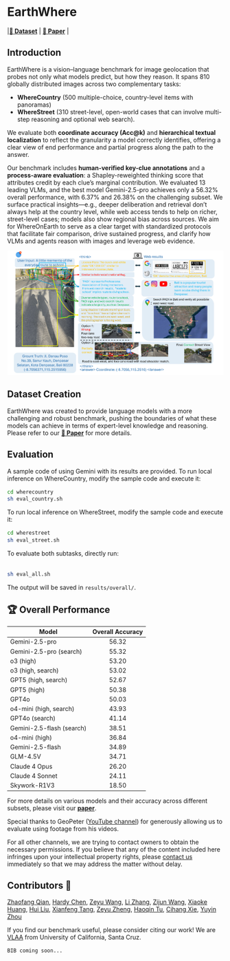 # EarthWhere

|[**🤗 Dataset**](https://huggingface.co/datasets/tonyqian/EarthWhere) | [**📖 Paper**](https://arxiv.org/abs/2510.10880) |


## Introduction
EarthWhere is a vision–language benchmark for image geolocation that probes not only what models predict, but how they reason. It spans 810 globally distributed images across two complementary tasks:
- **WhereCountry** (500 multiple-choice, country-level items with panoramas)
- **WhereStreet** (310 street-level, open-world cases that can involve multi-step reasoning and optional web search).

We evaluate both **coordinate accuracy (Acc@k)** and **hierarchical textual localization** to reflect the granularity a model correctly identifies, offering a clear view of end performance and partial progress along the path to the answer.


Our benchmark includes **human-verified key-clue annotations** and a **process-aware evaluation**: a Shapley-reweighted thinking score that attributes credit by each clue’s marginal contribution. We evaluated 13 leading VLMs, and the best model Gemini-2.5-pro achieves only a 56.32% overall performance, with 6.37% and 26.38% on the challenging subset. We surface practical insights—e.g., deeper deliberation and retrieval don’t always help at the country level, while web access tends to help on richer, street-level cases; models also show regional bias across sources. We aim for WhereOnEarth to serve as a clear target with standardized protocols that facilitate fair comparison, drive sustained progress, and clarify how VLMs and agents reason with images and leverage web evidence.


![EarthWhere inference overview](asset/illustration_figure.png)


## Dataset Creation
EarthWhere was created to provide language models with a more challenging and robust benchmark, pushing the boundaries of what these models can achieve in terms of expert-level knowledge and reasoning. Please refer to our [**📖 Paper**](https://arxiv.org/abs/2510.10880) for more details.


## Evaluation
A sample code of using Gemini with its results are provided.
To run local inference on WhereCountry, modify the sample code and execute it:

```bash
cd wherecountry
sh eval_country.sh
```

To run local inference on WhereStreet, modify the sample code and execute it:

```bash
cd wherestreet
sh eval_street.sh
```

To evaluate both subtasks, directly run:
```bash

sh eval_all.sh
```
The output will be saved in `results/overall/`. 

## 🏆 Overall Performance

| Model                     | Overall Accuracy |
| ------------------------- | :--------------: |
| Gemini-2.5-pro            |       56.32      |
| Gemini-2.5-pro (search)   |       55.32      |
| o3 (high)                 |       53.20      |
| o3 (high, search)         |       53.02      |
| GPT5 (high, search)       |       52.67      |
| GPT5 (high)               |       50.38      |
| GPT4o                     |       50.03      |
| o4-mini (high, search)    |       43.93      |
| GPT4o (search)            |       41.14      |
| Gemini-2.5-flash (search) |       38.51      |
| o4-mini (high)            |       36.84      |
| Gemini-2.5-flash          |       34.89      |
| GLM-4.5V                  |       34.71      |
| Claude 4 Opus             |       26.20      |
| Claude 4 Sonnet           |       24.11      |
| Skywork-R1V3              |       18.50      |

For more details on various models and their accuracy across different subsets, please visit our [**paper**](https://arxiv.org/abs/2510.10880).


Special thanks to GeoPeter ([YouTube channel](https://www.youtube.com/GeoPeter)) for generously allowing us to evaluate using footage from his videos.

For all other channels, we are trying to contact owners to obtain the necessary permissions. If you believe that any of the content included here infringes upon your intellectual property rights, please [contact us](mailto:zh103512@ucf.edu) immediately so that we may address the matter without delay.


## Contributors 🙌
[Zhaofang Qian](),
[Hardy Chen](https://g-h-chen.github.io/), 
[Zeyu Wang](https://zw615.github.io/), 
[Li Zhang](), 
[Zijun Wang](https://asillycat.github.io/),
[Xiaoke Huang](https://xk-huang.github.io/), 
[Hui Liu](https://layneins.github.io/), 
[Xianfeng Tang](https://xta.ng/),
[Zeyu Zheng](https://zheng80.github.io/),
[Haoqin Tu](https://www.haqtu.me/), 
[Cihang Xie](https://cihangxie.github.io/),
[Yuyin Zhou](https://yuyinzhou.github.io/)

If you find our benchmark useful, please consider citing our work! We are [VLAA](https://ucsc-vlaa.github.io/) from University of California, Santa Cruz.

```
BIB coming soon...
```


